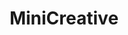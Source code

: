 ---
title: MiniCreative
position: 1
description: My freelance website design & development endeavor which has served over
  50 clients with a variety of different needs.
screens:
- image: "/uploads/minicreative1.png"
  caption: My portfolio website
- image: "/uploads/minicreative2.png"
  caption: I helped PerfectFit get a customized e-commerce website online with Shopify
- image: "/uploads/minicreative3.jpg"
  caption: Ark Contracting wanted an elegant custom design for their DC-area remodeling firm
- image: "/uploads/minicreative4.jpg"
  caption: The majority of my websites feature custom designs build around a project's unique content and needs
- image: "/uploads/minicreative5.jpg"
  caption: Mitey Riders is a non-profit who wanted support getting a WordPress website online
- image: "/uploads/minicreative6.jpg"
  caption: Daily Thermetrics wanted a custom CMS-based website for their international business
- image: "/uploads/minicreative7.png"
  caption: I use a custom-built content management system called ProcessWire to allow clients to easily update their own sites
buttons:
- name: View full portfolio
  url: http://minicreative.net
layout: project
---